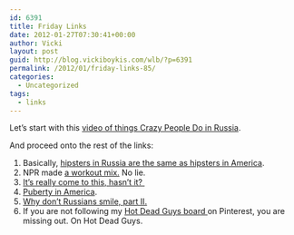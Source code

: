 ```yaml
---
id: 6391
title: Friday Links
date: 2012-01-27T07:30:41+00:00
author: Vicki
layout: post
guid: http://blog.vickiboykis.com/wlb/?p=6391
permalink: /2012/01/friday-links-85/
categories:
  - Uncategorized
tags:
  - links
---
```

Let&#8217;s start with this <a href="http://www.vice.com/the-vice-guide-to-travel/jesus-of-siberia-part-1" target="_blank">video of things Crazy People Do in Russia</a>.

And proceed onto the rest of the links:

  1. Basically, <a href="http://nymag.com/news/features/russian-revolutionaries-2012-1/" target="_blank">hipsters in Russia are the same as hipsters in America</a>.
  2. NPR made <a href="http://www.npr.org/2012/01/13/145185920/the-ultimate-npr-workout-mix?ft=1&f=100" target="_blank">a workout mix.</a> No lie.
  3. <a href="http://www.metafilter.com/111819/Turn-that-phone-over" target="_blank">It&#8217;s really come to this, hasn&#8217;t it? </a>
  4. <a href="http://thehairpin.com/2012/01/my-librarys-copy-of-the-whats-happening-to-my-body-book-for-boys" target="_blank">Puberty in America</a>.
  5. <a href="http://www.themigrantbookclub.com/2012/01/history-of-unsmiling.html" target="_blank">Why don&#8217;t Russians smile, part II.</a>
  6. If you are not following my <a href="http://pinterest.com/veeko/sexy-men-of-history/" target="_blank">Hot Dead Guys board </a>on Pinterest, you are missing out. On Hot Dead Guys.

&nbsp;

&nbsp;